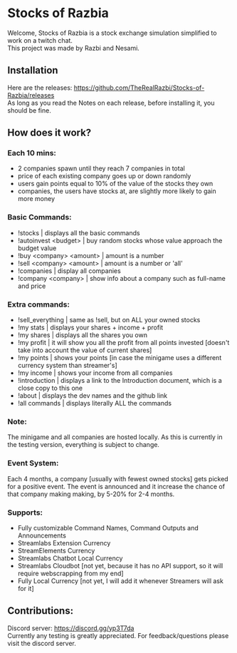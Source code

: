 # Stocks of Razbia
Welcome, Stocks of Razbia is a stock exchange simulation simplified to work on a twitch chat. <br>
This project was made by Razbi and Nesami.

## Installation
Here are the releases: https://github.com/TheRealRazbi/Stocks-of-Razbia/releases <br>
As long as you read the Notes on each release, before installing it, you should be fine.

## How does it work?
### Each 10 mins:

- 2 companies spawn until they reach 7 companies in total
- price of each existing company goes up or down randomly
- users gain points equal to 10% of the value of the stocks they own
- companies, the users have stocks at, are slightly more likely to gain more money

### Basic Commands:

- !stocks | displays all the basic commands
- !autoinvest &lt;budget&gt; | buy random stocks whose value approach the budget value
- !buy &lt;company&gt; &lt;amount&gt; | amount is a number
- !sell &lt;company&gt; &lt;amount&gt; | amount is a number or 'all'
- !companies | display all companies
- !company &lt;company&gt; | show info about a company such as full-name and price

### Extra commands:

- !sell_everything | same as !sell, but on ALL your owned stocks
- !my stats | displays your shares + income + profit
- !my shares | displays all the shares you own
- !my profit | it will show you all the profit from all points invested [doesn't take into account the value of current shares]
- !my points | shows your points [in case the minigame uses a different currency system than streamer's]
- !my income | shows your income from all companies
- !introduction | displays a link to the Introduction document, which is a close copy to this one
- !about | displays the dev names and the github link
- !all commands | displays literally ALL the commands

### Note:
The minigame and all companies are hosted locally.
As this is currently in the testing version, everything is subject to change.

### Event System:
Each 4 months, a company [usually with fewest owned stocks] gets picked for a positive event.
The event is announced and it increase the chance of that company making making, by 5-20% for 2-4 months.

### Supports:
 
- Fully customizable Command Names, Command Outputs and Announcements
- Streamlabs Extension Currency
- StreamElements Currency
- Streamlabs Chatbot Local Currency
- Streamlabs Cloudbot [not yet, because it has no API support, so it will require webscrapping from my end]
- Fully Local Currency [not yet, I will add it whenever Streamers will ask for it]

## Contributions:

Discord server: https://discord.gg/yp3T7da <br>
Currently any testing is greatly appreciated. For feedback/questions please visit the discord server.<br>
